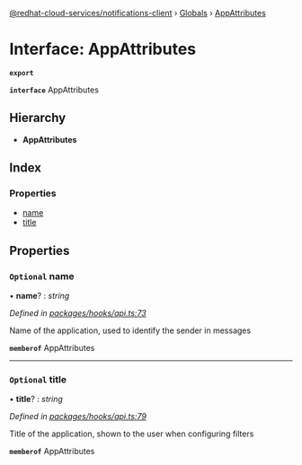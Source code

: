 [@redhat-cloud-services/notifications-client](../README.md) › [Globals](../globals.md) › [AppAttributes](appattributes.md)

# Interface: AppAttributes

**`export`** 

**`interface`** AppAttributes

## Hierarchy

* **AppAttributes**

## Index

### Properties

* [name](appattributes.md#optional-name)
* [title](appattributes.md#optional-title)

## Properties

### `Optional` name

• **name**? : *string*

*Defined in [packages/hooks/api.ts:73](https://github.com/RedHatInsights/javascript-clients/blob/master/packages/hooks/api.ts#L73)*

Name of the application, used to identify the sender in messages

**`memberof`** AppAttributes

___

### `Optional` title

• **title**? : *string*

*Defined in [packages/hooks/api.ts:79](https://github.com/RedHatInsights/javascript-clients/blob/master/packages/hooks/api.ts#L79)*

Title of the application, shown to the user when configuring filters

**`memberof`** AppAttributes
